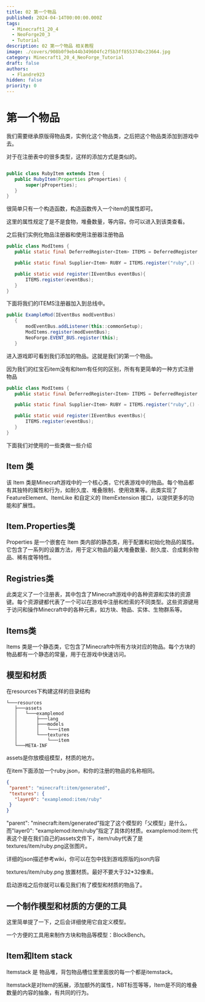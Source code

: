 ```yaml
---
title: 02 第一个物品
published: 2024-04-14T00:00:00.000Z
tags:
  - Minecraft1_20_4
  - NeoForge20_3
  - Tutorial
description: 02 第一个物品 相关教程
image: ./covers/908b0f9eb44b349604fc2f5b3ff855374bc23664.jpg
category: Minecraft1_20_4_NeoForge_Tutorial
draft: false
authors:
  - Flandre923
hidden: false
priority: 0
---
```

# 第一个物品 
我们需要继承原版得物品类，实例化这个物品类，之后把这个物品类添加到游戏中去。

对于在注册表中的很多类型，这样的添加方式是类似的。 

```java

public class RubyItem extends Item {
   public RubyItem(Properties pProperties) {
       super(pProperties);
   }
} 
```


很简单只有一个构造函数，构造函数传入一个item的属性即可。

这里的属性规定了是不是食物，堆叠数量，等内容。你可以进入到该类查看。

之后我们实例化物品注册器和使用注册器注册物品 

```java
public class ModItems {
   public static final DeferredRegister<Item> ITEMS = DeferredRegister.create(Registries.ITEM, ExampleMod.MODID);

   public static final Supplier<Item> RUBY = ITEMS.register("ruby",() -> new RubyItem(new Item.Properties()));

   public static void register(IEventBus eventBus){
       ITEMS.register(eventBus);
   }
} 
```

下面将我们的ITEMS注册器加入到总线中。 
```java
public ExampleMod(IEventBus modEventBus)
   {
       modEventBus.addListener(this::commonSetup);
       ModItems.register(modEventBus);
       NeoForge.EVENT_BUS.register(this);
   } 
```
进入游戏即可看到我们添加的物品。这就是我们的第一个物品。

因为我们的红宝石item没有和Item有任何的区别，所有有更简单的一种方式注册物品 
```java
public class ModItems {
   public static final DeferredRegister<Item> ITEMS = DeferredRegister.create(Registries.ITEM, ExampleMod.MODID);

   public static final Supplier<Item> RUBY = ITEMS.register("ruby",() -> new Item(new Item.Properties()));

   public static void register(IEventBus eventBus){
       ITEMS.register(eventBus);
   }
} 
```

下面我们对使用的一些类做一些介绍

## Item 类
该 Item 类是Minecraft游戏中的一个核心类，它代表游戏中的物品。每个物品都有其独特的属性和行为，如耐久度、堆叠限制、使用效果等。此类实现了 FeatureElement、ItemLike 和自定义的 IItemExtension 接口，以提供更多的功能和扩展性。

## Item.Properties类
Properties 是一个嵌套在 Item 类内部的静态类，用于配置和初始化物品的属性。它包含了一系列的设置方法，用于定义物品的最大堆叠数量、耐久度、合成剩余物品、稀有度等特性。

## Registries类
此类定义了一个注册表，其中包含了Minecraft游戏中的各种资源和实体的资源键。每个资源键都代表了一个可以在游戏中注册和检索的不同类型。这些资源键用于访问和操作Minecraft中的各种元素，如方块、物品、实体、生物群系等。

## Items类
Items 类是一个静态类，它包含了Minecraft中所有方块对应的物品。每个方块的物品都有一个静态的常量，用于在游戏中快速访问。

## 模型和材质
在resources下构建这样的目录结构 

```
└───resources
   ├───assets
   │   └───examplemod
   │       ├───lang
   │       ├───models
   │       │   └───item
   │       └───textures
   │           └───item
   └───META-INF 
```


assets是你放模组模型，材质的地方。

在item下面添加一个ruby.json，和你的注册的物品的名称相同。 

```json
{
 "parent": "minecraft:item/generated",
 "textures": {
   "layer0": "examplemod:item/ruby"
 }
} 
```

"parent": "minecraft:item/generated”指定了这个模型的「父模型」是什么，而"layer0": "examplemod:item/ruby”指定了具体的材质。examplemod:item:代表这个是在我们自己的assets文件下，item/ruby代表了是textures/item/ruby.png这张图片。

详细的json描述参考wiki，你可以在包中找到游戏原版的json内容

textures/item/ruby.png 放置材质。最好不要大于32*32像素。

启动游戏之后你就可以看见我们有了模型和材质的物品了。 

## 一个制作模型和材质的方便的工具
这里简单提了一下，之后会详细使用它自定义模型。

一个方便的工具用来制作方块和物品等模型：BlockBench。

## Item和Item stack
Itemstack 是 物品堆，背包物品槽位里里面放的每一个都是itemstack。

Itemstack是对Item的拓展，添加额外的属性，NBT标签等等，Item是不同的堆叠数量的内容的抽象，有共同的行为。

 
